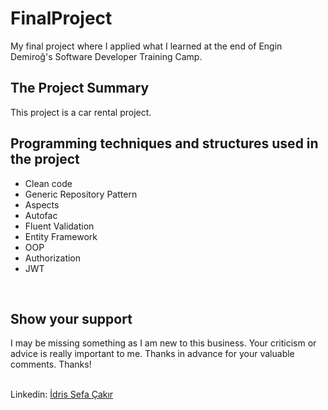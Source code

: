 
# FinalProject

My final project where I applied what I learned at the end of Engin Demiroğ's Software Developer Training Camp.
<br>

## The Project Summary
This project is a car rental project.
<br>

## Programming techniques and structures used in the project
  - Clean code
  - Generic Repository Pattern
  - Aspects
  - Autofac
  - Fluent Validation
  - Entity Framework
  - OOP
  - Authorization
  - JWT 
<br>

## Show your support

I may be missing something as I am new to this business. Your criticism or advice is really important to me. Thanks in advance for your valuable comments. Thanks!
<br><br>

Linkedin: [İdris Sefa Çakır](https://www.linkedin.com/in/idris-sefa-%C3%A7ak%C4%B1r-a72b77194/)
